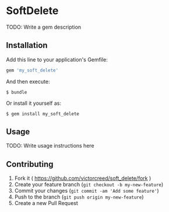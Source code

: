 # SoftDelete

TODO: Write a gem description

## Installation

Add this line to your application's Gemfile:

```ruby
gem 'my_soft_delete'
```

And then execute:

    $ bundle

Or install it yourself as:

    $ gem install my_soft_delete

## Usage

TODO: Write usage instructions here

## Contributing

1. Fork it ( https://github.com/victorcreed/soft_delete/fork )
2. Create your feature branch (`git checkout -b my-new-feature`)
3. Commit your changes (`git commit -am 'Add some feature'`)
4. Push to the branch (`git push origin my-new-feature`)
5. Create a new Pull Request
